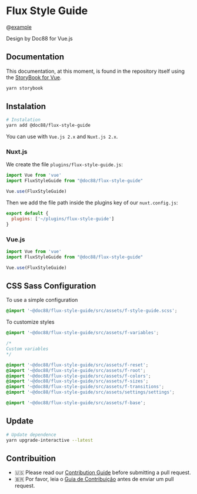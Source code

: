 # Flux Style Guide

@[example](examples/intro-attribute-binding)

Design by Doc88 for Vue.js

## Documentation

This documentation, at this moment, is found in the repository itself using the [StoryBook for Vue](https://storybook.js.org/docs/guides/guide-vue/).

``` bash
yarn storybook
```

## Instalation

``` bash
# Instalation
yarn add @doc88/flux-style-guide
```

You can use with `Vue.js 2.x` and `Nuxt.js 2.x`.

### Nuxt.js

We create the file `plugins/flux-style-guide.js`:

``` js
import Vue from 'vue'
import FluxStyleGuide from "@doc88/flux-style-guide"

Vue.use(FluxStyleGuide)
```

Then we add the file path inside the plugins key of our `nuxt.config.js`:

``` js
export default {
  plugins: ['~/plugins/flux-style-guide']
}
```

### Vue.js

``` js
import Vue from 'vue'
import FluxStyleGuide from "@doc88/flux-style-guide"

Vue.use(FluxStyleGuide)
```

## CSS Sass Configuration

To use a simple configuration

``` css
@import '~@doc88/flux-style-guide/src/assets/f-style-guide.scss';
```

To customize styles

``` css
@import '~@doc88/flux-style-guide/src/assets/f-variables';

/*
Custom variables
*/

@import '~@doc88/flux-style-guide/src/assets/f-reset';
@import '~@doc88/flux-style-guide/src/assets/f-root';
@import '~@doc88/flux-style-guide/src/assets/f-colors';
@import '~@doc88/flux-style-guide/src/assets/f-sizes';
@import '~@doc88/flux-style-guide/src/assets/f-transitions';
@import '~@doc88/flux-style-guide/src/assets/settings/settings';

@import '~@doc88/flux-style-guide/src/assets/f-base';

```

## Update

``` bash
# Update dependence
yarn upgrade-interactive --latest
```

## Contribuition

- 🇺🇸 Please read our [Contribution Guide](.github/en/CONTRIBUTING.md) before submitting a pull request.
- 🇧🇷 Por favor, leia o [Guia de Contribuição](.github/pt-br/CONTRIBUTING.md) antes de enviar um pull request.
